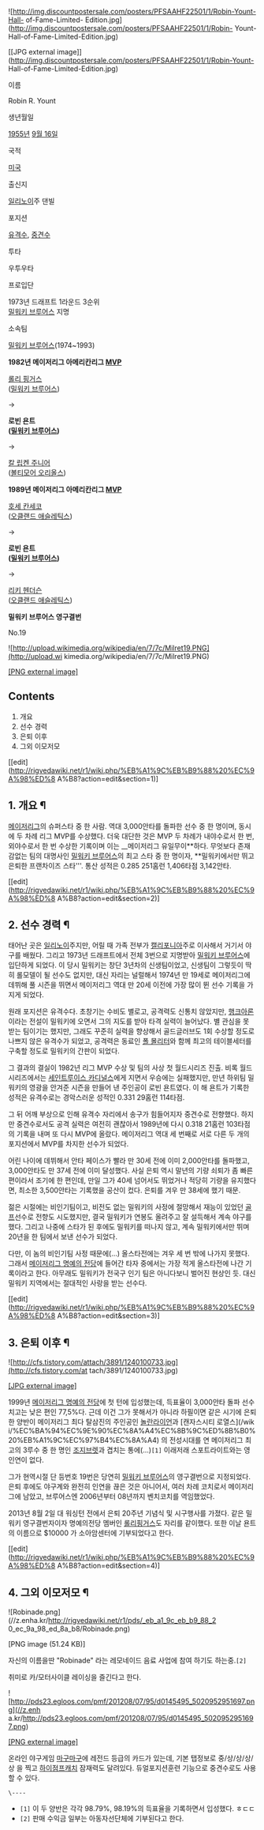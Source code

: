 ![http://img.discountpostersale.com/posters/PFSAAHF22501/1/Robin-Yount-Hall-
of-Fame-Limited-
Edition.jpg](http://img.discountpostersale.com/posters/PFSAAHF22501/1/Robin-
Yount-Hall-of-Fame-Limited-Edition.jpg)

[[JPG external
image]](http://img.discountpostersale.com/posters/PFSAAHF22501/1/Robin-Yount-
Hall-of-Fame-Limited-Edition.jpg)

이름

Robin R. Yount

생년월일

[1955년](1955%EB%85%84.md) [9월 16일](9%EC%9B%94%2016%EC%9D%BC.md)

국적

[미국](%EB%AF%B8%EA%B5%AD.md)

출신지

[일리노이](%EC%9D%BC%EB%A6%AC%EB%85%B8%EC%9D%B4.md)주 댄빌

포지션

[유격수](%EC%9C%A0%EA%B2%A9%EC%88%98.md),
[중견수](%EC%A4%91%EA%B2%AC%EC%88%98.md)

투타

우투우타

프로입단

1973년 드래프트 1라운드 3순위  
[밀워키 브루어스](%EB%B0%80%EC%9B%8C%ED%82%A4%20%EB%B8%8C%EB%A3%A8%EC%96%B4%EC%8A%A4.md) 지명

소속팀

[밀워키 브루어스](%EB%B0%80%EC%9B%8C%ED%82%A4%20%EB%B8%8C%EB%A3%A8%EC%96%B4%EC%8A%A4.md)(1974~1993)

  

**1982년 메이저리그 아메리칸리그 [MVP](MVP.md)**

[롤리 핑거스](%EB%A1%A4%EB%A6%AC%20%ED%95%91%EA%B1%B0%EC%8A%A4.md)  
([밀워키 브루어스](%EB%B0%80%EC%9B%8C%ED%82%A4%20%EB%B8%8C%EB%A3%A8%EC%96%B4%EC%8A%A4.md))

→

**로빈 욘트  
([밀워키 브루어스](%EB%B0%80%EC%9B%8C%ED%82%A4%20%EB%B8%8C%EB%A3%A8%EC%96%B4%EC%8A%A4.md))**

→

[칼 립켄 주니어](%EC%B9%BC%20%EB%A6%BD%EC%BC%84%20%EC%A3%BC%EB%8B%88%EC%96%B4.md)  
([볼티모어 오리올스](%EB%B3%BC%ED%8B%B0%EB%AA%A8%EC%96%B4%20%EC%98%A4%EB%A6%AC%EC%98%AC%EC%8A%A4.md))

**1989년 메이저리그 아메리칸리그 [MVP](MVP.md)**

[호세 칸세코](%ED%98%B8%EC%84%B8%20%EC%B9%B8%EC%84%B8%EC%BD%94.md)  
([오클랜드 애슬레틱스](%EC%98%A4%ED%81%B4%EB%9E%9C%EB%93%9C%20%EC%95%A0%EC%8A%AC%EB%A0%88%ED%8B%B1%EC%8A%A4.md))

→

**로빈 욘트  
([밀워키 브루어스](%EB%B0%80%EC%9B%8C%ED%82%A4%20%EB%B8%8C%EB%A3%A8%EC%96%B4%EC%8A%A4.md))**

→

[리키 헨더슨](%EB%A6%AC%ED%82%A4%20%ED%97%A8%EB%8D%94%EC%8A%A8.md)  
([오클랜드 애슬레틱스](%EC%98%A4%ED%81%B4%EB%9E%9C%EB%93%9C%20%EC%95%A0%EC%8A%AC%EB%A0%88%ED%8B%B1%EC%8A%A4.md))

  

**밀워키 브루어스 영구결번**

No.19

  

![http://upload.wikimedia.org/wikipedia/en/7/7c/Milret19.PNG](http://upload.wi
kimedia.org/wikipedia/en/7/7c/Milret19.PNG)

[[PNG external
image]](http://upload.wikimedia.org/wikipedia/en/7/7c/Milret19.PNG)

## Contents

    

1. 개요 
2. 선수 경력 
3. 은퇴 이후 
4. 그외 이모저모 

[[edit](http://rigvedawiki.net/r1/wiki.php/%EB%A1%9C%EB%B9%88%20%EC%9A%98%ED%8
A%B8?action=edit&section=1)]

## 1. 개요 ¶

[메이저리그](%EB%A9%94%EC%9D%B4%EC%A0%80%EB%A6%AC%EA%B7%B8.md)의 슈퍼스타 중 한 사람. 역대
3,000안타를 돌파한 선수 중 한 명이며, 동시에 두 차례 리그 MVP를 수상했다. 더욱 대단한 것은 MVP 두 차례가 내야수로서 한 번,
외야수로서 한 번 수상한 기록이며 이는 __메이저리그 유일무이**하다. 무엇보다 존재감없는 팀의 대명사인 [밀워키 브루어스](%EB%B0%80%EC%9B%8C%ED%82%A4%20%EB%B8%8C%EB%A3%A8%EC%96%B4%EC%8A%A4.md)의 최고 스타 중 한
명이자, **밀워키에서만 뛰고 은퇴한 프랜차이즈 스타'''. 통산 성적은 0.285 251홈런 1,406타점 3,142안타.

  

[[edit](http://rigvedawiki.net/r1/wiki.php/%EB%A1%9C%EB%B9%88%20%EC%9A%98%ED%8
A%B8?action=edit&section=2)]

## 2. 선수 경력 ¶

태어난 곳은 [일리노이](%EC%9D%BC%EB%A6%AC%EB%85%B8%EC%9D%B4.md)주지만, 어릴 때 가족 전부가
[캘리포니아](%EC%BA%98%EB%A6%AC%ED%8F%AC%EB%8B%88%EC%95%84.md)주로 이사해서 거기서 야구를
배웠다. 그리고 1973년 드래프트에서 전체 3번으로 지명받아 [밀워키 브루어스](%EB%B0%80%EC%9B%8C%ED%82%A4%20%EB%B8%8C%EB%A3%A8%EC%96%B4%EC%8A%A4.md)에 입단하게 되었다. 이 당시 밀워키는 창단 3년차의 신생팀이었고,
신생팀이 그렇듯이 딱히 롤모델이 될 선수도 없지만, 대신 자리는 널럴해서 1974년 만 19세로 메이저리그에 데뷔해 풀 시즌을 뛰면서
메이저리그 역대 만 20세 이전에 가장 많이 뛴 선수 기록을 가지게 되었다.

  

원래 포지션은 유격수다. 초창기는 수비도 별로고, 공격력도 신통치 않았지만, [행크아론](%ED%96%89%ED%81%AC%20%EC%95%84%EB%A1%A0.md)이라는 전설이 밀워키에 오면서 그의 지도를 받아
타격 실력이 늘어났다. 별 관심을 못 받는 팀이기는 했지만, 그래도 꾸준히 실력을 향상해서 골드글러브도 1회 수상할 정도로 나쁘지 않은
유격수가 되었고, 공격력은 동료인 [폴 몰리터](%ED%8F%B4%20%EB%AA%B0%EB%A6%AC%ED%84%B0.md)와 함께
최고의 테이블세터를 구축할 정도로 밀워키의 간판이 되었다.

  

그 결과의 결실이 1982년 리그 MVP 수상 및 팀의 사상 첫 월드시리즈 진출. 비록 월드시리즈에서는 [세인트루이스 카디널스](%EC%84%B8%EC%9D%B8%ED%8A%B8%EB%A3%A8%EC%9D%B4%EC%8A%A4%20%EC%B9%B4%EB%94%94%EB%84%90%EC%8A%A4.md)에게 지면서 우승에는 실패했지만, 만년 하위팀 밀워키의 영광을 안겨준 시즌을 만들어 낸 주인공이 로빈 욘트였다.
이 해 욘트가 기록한 성적은 유격수로는 경악스러운 성적인 0.331 29홈런 114타점.

  

그 뒤 어깨 부상으로 인해 유격수 자리에서 송구가 힘들어지자 중견수로 전향했다. 하지만 중견수로서도 공격 실력은 여전히 괜찮아서 1989년에
다시 0.318 21홈런 103타점의 기록을 내며 또 다시 MVP에 올랐다. 메이저리그 역대 세 번째로 서로 다른 두 개의 포지션에서
MVP를 차지한 선수가 되었다.

  

어린 나이에 데뷔해서 안타 페이스가 빨라 만 30세 전에 이미 2,000안타를 돌파했고, 3,000안타도 만 37세 전에 이미 달성했다.
사실 은퇴 역시 말년의 기량 쇠퇴가 좀 빠른 편이라서 조기에 한 편인데, 만일 그가 40세 넘어서도 뛰었거나 적당히 기량을 유지했다면,
최소한 3,500안타는 기록했을 공산이 컸다. 은퇴를 겨우 만 38세에 했기 때문.

  

젊은 시절에는 비인기팀이고, 비전도 없는 밀워키의 사정에 절망해서 재능이 있었던 [골프](%EA%B3%A8%ED%94%84.md)선수로
전향도 시도했지만, 결국 밀워키가 연봉도 올려주고 잘 설득해서 계속 야구를 했다. 그리고 나중에 스타가 된 후에도 밀워키를 떠나지 않고,
계속 밀워키에서만 뛰며 20년을 한 팀에서 보낸 선수가 되었다.

  

다만, 이 놈의 비인기팀 사정 때문에(...) 올스타전에는 겨우 세 번 밖에 나가지 못했다. 그래서 [메이저리그 명예의 전당](%EB%A9%94%EC%9D%B4%EC%A0%80%EB%A6%AC%EA%B7%B8%20%EB%AA%85%EC%98%88%EC%9D%98%20%EC%A0%84%EB%8B%B9.md)에 들어간 타자 중에서는 가장 적게 올스타전에 나간 기록이라고 한다. 아무래도 밀워키가 전국구 인기 팀은
아니다보니 벌어진 현상인 듯. 대신 밀워키 지역에서는 절대적인 사랑을 받는 선수다.

  

[[edit](http://rigvedawiki.net/r1/wiki.php/%EB%A1%9C%EB%B9%88%20%EC%9A%98%ED%8
A%B8?action=edit&section=3)]

## 3. 은퇴 이후 ¶

  

![http://cfs.tistory.com/attach/3891/1240100733.jpg](http://cfs.tistory.com/at
tach/3891/1240100733.jpg)

[[JPG external image]](http://cfs.tistory.com/attach/3891/1240100733.jpg)

  

1999년 [메이저리그 명예의 전당](%EB%A9%94%EC%9D%B4%EC%A0%80%EB%A6%AC%EA%B7%B8%20%EB%AA%85%EC%98%88%EC%9D%98%20%EC%A0%84%EB%8B%B9.md)에 첫 턴에 입성했는데, 득표율이 3,000안타 돌파 선수
치고는 낮은 편인 77,5%다. 근데 이건 그가 못해서가 아니라 하필이면 같은 시기에 은퇴한 양반이 메이저리그 최다 탈삼진의 주인공인 [놀란라이언](%EB%86%80%EB%9E%80%20%EB%9D%BC%EC%9D%B4%EC%96%B8.md)과 [캔자스시티 로열스](/wik
i/%EC%BA%94%EC%9E%90%EC%8A%A4%EC%8B%9C%ED%8B%B0%20%EB%A1%9C%EC%97%B4%EC%8A%A4)
의 전성시대를 연 메이저리그 최고의 3루수 중 한 명인 [조지브렛](%EC%A1%B0%EC%A7%80%20%EB%B8%8C%EB%A0%9B.md)과 겹치는 통에(...)`[1]` 이래저래
스포트라이트와는 영 인연이 없다.

  

그가 현역시절 단 등번호 19번은 당연히 [밀워키 브루어스](%EB%B0%80%EC%9B%8C%ED%82%A4%20%EB%B8%8C%EB%A3%A8%EC%96%B4%EC%8A%A4.md)의 영구결번으로 지정되었다. 은퇴 후에도 야구계와 완전히 인연을 끊은 것은 아니어서,
여러 차례 코치로서 메이저리그에 남았고, 브루어스엔 2006년부터 08년까지 벤치코치를 역임했었다.

  

2013년 8월 2일 대 워싱턴 전에서 은퇴 20주년 기념식 및 시구행사를 가졌다. 같은 밀워키 영구결번자이자 명예의전당 멤버인 [롤리핑거스](%EB%A1%A4%EB%A6%AC%20%ED%95%91%EA%B1%B0%EC%8A%A4.md)도 자리를 같이했다. 또한 이날
욘트의 이름으로 $10000 가 소아암센터에 기부되었다고 한다.

  

[[edit](http://rigvedawiki.net/r1/wiki.php/%EB%A1%9C%EB%B9%88%20%EC%9A%98%ED%8
A%B8?action=edit&section=4)]

## 4. 그외 이모저모 ¶

  

![Robinade.png](//z.enha.kr/http://rigvedawiki.net/r1/pds/_eb_a1_9c_eb_b9_88_2
0_ec_9a_98_ed_8a_b8/Robinade.png)

[PNG image (51.24 KB)]

  

자신의 이름을딴 "Robinade" 라는 레모네이드 음료 사업에 참여 하기도 하는중.`[2]`

  

취미로 카/모터사이클 레이싱을 즐긴다고 한다.

  

![http://pds23.egloos.com/pmf/201208/07/95/d0145495_5020952951697.png](//z.enh
a.kr/http://pds23.egloos.com/pmf/201208/07/95/d0145495_5020952951697.png)

[[PNG external
image]](http://pds23.egloos.com/pmf/201208/07/95/d0145495_5020952951697.png)

  

온라인 야구게임 [마구마구](%EB%A7%88%EA%B5%AC%EB%A7%88%EA%B5%AC.md)에 레전드 등급의 카드가 있는데,
기본 탭정보로 중/상/상/상/상 을 찍고
[하이점프캐치](%ED%95%98%EC%9D%B4%EC%A0%90%ED%94%84%EC%BA%90%EC%B9%98.md) 잠재력도
달려있다. 듀얼포지션훈련 기능으로 중견수로도 사용할 수 있다.

  
  

`\----`

  * `[1]` 이 두 양반은 각각 98.79%, 98.19%의 득표율을 기록하면서 입성했다. ㅎㄷㄷ
  * `[2]` 판매 수익금 일부는 아동자선단체에 기부된다고 한다.

